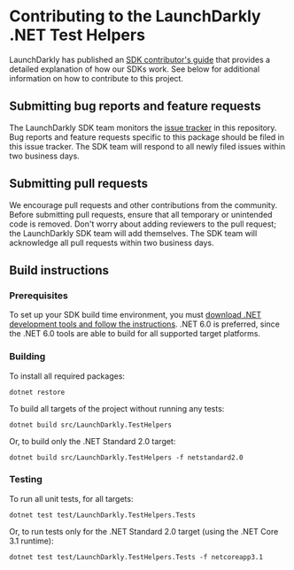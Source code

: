 # Contributing to the LaunchDarkly .NET Test Helpers

LaunchDarkly has published an [SDK contributor's guide](https://docs.launchdarkly.com/docs/sdk-contributors-guide) that provides a detailed explanation of how our SDKs work. See below for additional information on how to contribute to this project.

## Submitting bug reports and feature requests

The LaunchDarkly SDK team monitors the [issue tracker](https://github.com/launchdarkly/dotnet-test-helpers/issues) in this repository. Bug reports and feature requests specific to this package should be filed in this issue tracker. The SDK team will respond to all newly filed issues within two business days.
 
## Submitting pull requests
 
We encourage pull requests and other contributions from the community. Before submitting pull requests, ensure that all temporary or unintended code is removed. Don't worry about adding reviewers to the pull request; the LaunchDarkly SDK team will add themselves. The SDK team will acknowledge all pull requests within two business days.
 
## Build instructions
 
### Prerequisites

To set up your SDK build time environment, you must [download .NET development tools and follow the instructions](https://dotnet.microsoft.com/download). .NET 6.0 is preferred, since the .NET 6.0 tools are able to build for all supported target platforms.

### Building
 
To install all required packages:

```
dotnet restore
```

To build all targets of the project without running any tests:

```
dotnet build src/LaunchDarkly.TestHelpers
```

Or, to build only the .NET Standard 2.0 target:

```
dotnet build src/LaunchDarkly.TestHelpers -f netstandard2.0
```
 
### Testing
 
To run all unit tests, for all targets:

```
dotnet test test/LaunchDarkly.TestHelpers.Tests
```

Or, to run tests only for the .NET Standard 2.0 target (using the .NET Core 3.1 runtime):

```
dotnet test test/LaunchDarkly.TestHelpers.Tests -f netcoreapp3.1
```
